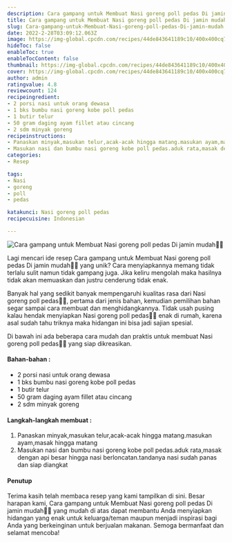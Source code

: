 ```yaml
---
description: Cara gampang untuk Membuat Nasi goreng poll pedas Di jamin mudah"
title: Cara gampang untuk Membuat Nasi goreng poll pedas Di jamin mudah
slug: Cara-gampang-untuk-Membuat-Nasi-goreng-poll-pedas-Di-jamin-mudah
date: 2022-2-28T03:09:12.063Z
image: https://img-global.cpcdn.com/recipes/44de843641189c10/400x400cq70/photo.jpg
hideToc: false
enableToc: true
enableTocContent: false
thumbnail: https://img-global.cpcdn.com/recipes/44de843641189c10/400x400cq70/photo.jpg
cover: https://img-global.cpcdn.com/recipes/44de843641189c10/400x400cq70/photo.jpg
author: admin
ratingvalue: 4.8
reviewcount: 124
recipeingredient:
- 2 porsi nasi untuk orang dewasa
- 1 bks bumbu nasi goreng kobe poll pedas
- 1 butir telur
- 50 gram daging ayam fillet atau cincang
- 2 sdm minyak goreng
recipeinstructions:
- Panaskan minyak,masukan telur,acak-acak hingga matang.masukan ayam,masak hingga matang
- Masukan nasi dan bumbu nasi goreng kobe poll pedas.aduk rata,masak dengan api besar hingga nasi berloncatan.tandanya nasi sudah panas dan siap diangkat
categories:
- Resep

tags:
- Nasi
- goreng
- poll
- pedas

katakunci: Nasi goreng poll pedas
recipecuisine: Indonesian

---
```


![Cara gampang untuk Membuat Nasi goreng poll pedas Di jamin mudah👩‍🍳](https://img-global.cpcdn.com/recipes/44de843641189c10/400x400cq70/photo.jpg)

Lagi mencari ide resep Cara gampang untuk Membuat Nasi goreng poll pedas Di jamin mudah👩‍🍳 yang unik? Cara menyiapkannya memang tidak terlalu sulit namun tidak gampang juga. Jika keliru mengolah maka hasilnya tidak akan memuaskan dan justru cenderung tidak enak.

Banyak hal yang sedikit banyak mempengaruhi kualitas rasa dari Nasi goreng poll pedas👩‍🍳, pertama dari jenis bahan, kemudian pemilihan bahan segar sampai cara membuat dan menghidangkannya. Tidak usah pusing kalau hendak menyiapkan Nasi goreng poll pedas👩‍🍳 enak di rumah, karena asal sudah tahu triknya maka hidangan ini bisa jadi sajian spesial.

Di bawah ini ada beberapa cara mudah dan praktis untuk membuat Nasi goreng poll pedas👩‍🍳 yang siap dikreasikan.

<!--inarticleads1-->

#### Bahan-bahan :

- 2 porsi nasi untuk orang dewasa
- 1 bks bumbu nasi goreng kobe poll pedas
- 1 butir telur
- 50 gram daging ayam fillet atau cincang
- 2 sdm minyak goreng

<!--inarticleads2-->

#### Langkah-langkah membuat :

1. Panaskan minyak,masukan telur,acak-acak hingga matang.masukan ayam,masak hingga matang
1. Masukan nasi dan bumbu nasi goreng kobe poll pedas.aduk rata,masak dengan api besar hingga nasi berloncatan.tandanya nasi sudah panas dan siap diangkat

#### Penutup

Terima kasih telah membaca resep yang kami tampilkan di sini. Besar harapan kami, Cara gampang untuk Membuat Nasi goreng poll pedas Di jamin mudah👩‍🍳 yang mudah di atas dapat membantu Anda menyiapkan hidangan yang enak untuk keluarga/teman maupun menjadi inspirasi bagi Anda yang berkeinginan untuk berjualan makanan. Semoga bermanfaat dan selamat mencoba!